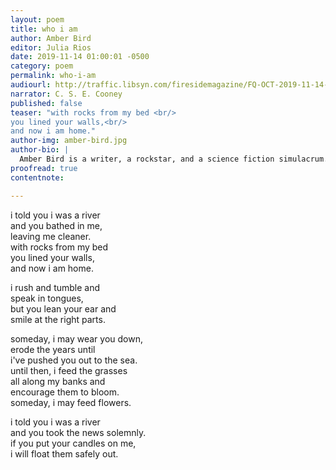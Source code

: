 ```yaml
---
layout: poem
title: who i am
author: Amber Bird
editor: Julia Rios
date: 2019-11-14 01:00:01 -0500
category: poem
permalink: who-i-am
audiourl: http://traffic.libsyn.com/firesidemagazine/FQ-OCT-2019-11-14-who_i_am.mp3
narrator: C. S. E. Cooney
published: false
teaser: "with rocks from my bed <br/>
you lined your walls,<br/>
and now i am home."
author-img: amber-bird.jpg
author-bio: |
  Amber Bird is a writer, a rockstar, and a science fiction simulacrum. Zie is the author of the hopepunk dystopian science fiction book _Peace Fire_, the front of post-punk/post-glam band Varnish, one half of transatlantic Autistic musical duo The Companions, and an unabashed geek. An Autistic introvert who found that music, books, and gaming saved zir in many ways throughout zir life, zie writes (books, poems, lyrics, blogs) and makes music in hopes of adding to someone else's escape or rescue. And, yes, zie was on that _Magic: The Gathering_ card.
proofread: true
contentnote:

---
```


i told you i was a river<br/>
and you bathed in me,<br/>
leaving me cleaner.<br/>
with rocks from my bed<br/>
you lined your walls,<br/>
and now i am home.<br/>

i rush and tumble and<br/>
speak in tongues,<br/>
but you lean your ear and<br/>
smile at the right parts.<br/>

someday, i may wear you down,<br/>
erode the years until<br/>
i've pushed you out to the sea.<br/>
until then, i feed the grasses<br/>
all along my banks and<br/>
encourage them to bloom.<br/>
someday, i may feed flowers.<br/>

i told you i was a river<br/>
and you took the news solemnly.<br/>
if you put your candles on me,<br/>
i will float them safely out.
